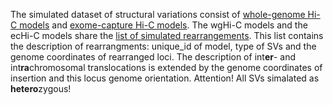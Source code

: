 The simulated dataset of structural variations consist of [whole-genome Hi-C models](https://genedev.bionet.nsc.ru/ftp/by_Project/Charm/wgHi-C/) and [exome-capture Hi-C models](https://genedev.bionet.nsc.ru/ftp/by_Project/Charm/ecHi-C/). The wgHi-C models and the ecHi-C models share the [list of simulated rearrangements](simulations.csv). This list contains the description of rearrangments: unique_id of model, type of SVs and the genome coordinates of rearranged loci. The description of int**er**- and int**ra**chromosomal translocations is extended by the genome coordinates of insertion and this locus genome orientation.
Attention! All SVs simalated as **hetero**zygous!
